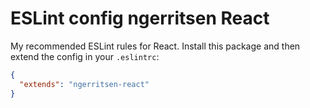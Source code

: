 # ESLint config ngerritsen React

My recommended ESLint rules for React. Install this package and then extend the config in your `.eslintrc`:

```json
{
  "extends": "ngerritsen-react"
}
```
